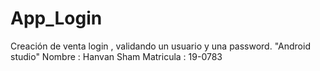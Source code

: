 # App_Login
Creación de venta login , validando un usuario y una password. "Android studio"
Nombre : Hanvan Sham
Matricula : 19-0783
